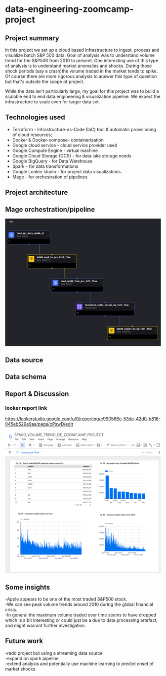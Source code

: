 # data-engineering-zoomcamp-project

## Project summary
In this project we set up a cloud based infrastructure to ingest, process and visualize batch S&P 500 data.
Goal of analysis was to understand volume trend for the S&P500 from 2010 to present. One interesting use of this type of analysis is to understand market anomalies and shocks. During those shock periods (say a crash)the volume traded in the market tends to spike. Of course there are more rigorous analysis to answer this type of question but that's outside the scope of project.

While the data isn't particularly large, my goal for this project was to build a scalable end to end data engineering & visualization pipeline. We expect the infrastructure to scale even for larger data set.


## Technologies used
- Terraform - Infrastructure-as-Code (IaC) tool & automatic provisioning of cloud resources; <br>
- Docker & Docker-compose- containerization <br>
- Google cloud service - cloud service provider used <br>
- Google Compute Engine - virtual machine <br>
- Google Cloud Storage (GCS) - for data lake storage needs <br>
- Google BigQuery - for  Data Warehouse <br>
- Spark - for data transformations <br>
- Google Looker studio - for project data visualizations. <br>
- Mage - for orchestration of pipelines <br>


## Project architecture

## Mage orchestration/pipeline
![Project Infrastructure](screenshots/mage-orchestration/orchestration-flow-diagram-.png)

## Data source

## Data schema

## Report & Discussion
### looker report link
https://lookerstudio.google.com/u/0/reporting/e990566e-53de-42d0-b816-045eb529e9aa/page/cPswD/edit

![Project Infrastructure](screenshots/looker/looker-studio-report.png)

## Some insights
-Apple appears to be one of the most traded S&P500 stock. <br>
-We can see peak volume trends around 2010 during the global financial crisis. <br>
-In general the maximum volume traded over time seems to have dropped which is a bit interesting or could just be a due to data processing artefact, and might warrant further investigation. <br>

## Future work
-redo project but using a streaming data source <br>
-expand on spark pipeline <br>
-extend analysis and potentially use machine learning to predict onset of market shocks <br>


